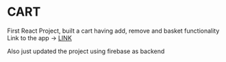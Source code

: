 # CART
First React Project, built a cart having add, remove and basket functionality
Link to the app -> [LINK](https://hoggyhog.github.io/CART/)

Also just updated the project using firebase as backend 
